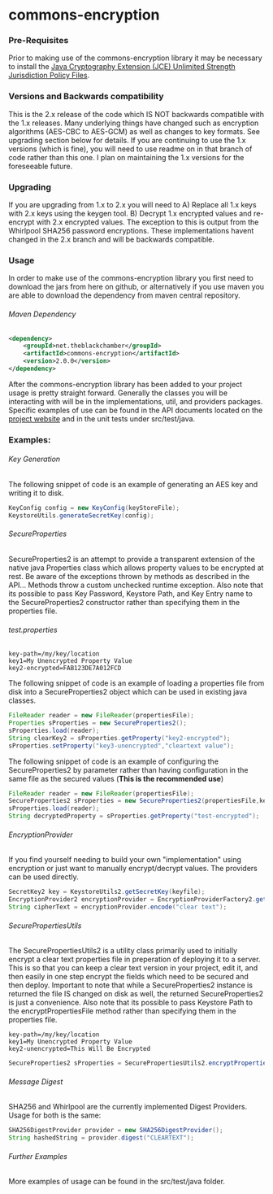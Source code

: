commons-encryption
==================

### Pre-Requisites
Prior to making use of the commons-encryption library it may be necessary to install the [Java Cryptography Extension (JCE) Unlimited Strength Jurisdiction Policy Files](http://www.oracle.com/technetwork/java/javase/downloads/jce-7-download-432124.html).

### Versions and Backwards compatibility
This is the 2.x release of the code which IS NOT backwards compatible with the 1.x releases. Many underlying things have changed such as encryption algorithms (AES-CBC to AES-GCM) as well as changes to key formats. See upgrading section below for details. If you are continuing to use the 1.x versions (which is fine), you will need to use readme on in that branch of code rather than this one. I plan on maintaining the 1.x versions for the foreseeable future.

### Upgrading
If you are upgrading from 1.x to 2.x you will need to A) Replace all 1.x keys with 2.x keys using the keygen tool. B) Decrypt 1.x encrypted values and re-encrypt with 2.x encrypted values. The exception to this is output from the Whirlpool SHA256 password encryptions. These implementations havent changed in the 2.x branch and will be backwards compatible.

### Usage
In order to make use of the commons-encryption library you first need to download the jars from here on github, or alternatively if you use maven you are able to download the dependency from maven central repository.

###### Maven Dependency
```XML
<dependency>
	<groupId>net.theblackchamber</groupId>
	<artifactId>commons-encryption</artifactId>
	<version>2.0.0</version>
</dependency>
```

After the commons-encryption library has been added to your project usage is pretty straight forward. Generally the classes you will be interacting with will be in the implementations, util, and providers packages. Specific examples of use can be found in the API documents located on the [project website](http://theblackchamber.github.io/commons-encryption) and in the unit tests under src/test/java.


### Examples:
###### Key Generation
The following snippet of code is an example of generating an AES key and writing it to disk.
```java
KeyConfig config = new KeyConfig(keyStoreFile);
KeystoreUtils.generateSecretKey(config);
```

###### SecureProperties
SecureProperties2 is an attempt to provide a transparent extension of the native java Properties class which allows property values to be encrypted at rest. Be aware of the exceptions thrown by methods as described in the API... Methods throw a custom unchecked runtime exception. Also note that its possible to pass Key Password, Keystore Path, and Key Entry name to the SecureProperties2 constructor rather than specifying them in the properties file.
###### test.properties
```properties
key-path=/my/key/location
key1=My Unencrypted Property Value
key2-encrypted=FAB123DE7A012FCD
```

The following snippet of code is an example of loading a properties file from disk into a SecureProperties2 object which can be used in existing java classes.
```java
FileReader reader = new FileReader(propertiesFile);
Properties sProperties = new SecureProperties2();
sProperties.load(reader);
String clearKey2 = sProperties.getProperty("key2-encrypted");
sProperties.setProperty("key3-unencrypted","cleartext value");
```

The following snippet of code is an example of configuring the SecureProperties2 by parameter rather than having configuration in the same file as the secured values (<b>This is the recommended use</b>)
```java
FileReader reader = new FileReader(propertiesFile);
SecureProperties2 sProperties = new SecureProperties2(propertiesFile,keyfile.getPath());
sProperties.load(reader);
String decryptedProperty = sProperties.getProperty("test-encrypted");
```

###### EncryptionProvider
If you find yourself needing to build your own "implementation" using encryption or just want to manually encrypt/decrypt values. The providers can be used directly.
```java
SecretKey2 key = KeystoreUtils2.getSecretKey(keyfile);
EncryptionProvider2 encryptionProvider = EncryptionProviderFactory2.getProvider(key);
String cipherText = encryptionProvider.encode("clear text");
```

###### SecurePropertiesUtils
The SecurePropertiesUtils2 is a utility class primarily used to initially encrypt a clear text properties file in preperation of deploying it to a server. This is so that you can keep a clear text version in your project, edit it, and then easily in one step encrypt the fields which need to be secured and then deploy. Important to note that while a SecureProperties2 instance is returned the file IS changed on disk as well, the returned SecureProperties2 is just a convenience. Also note that its possible to pass Keystore Path to the encryptPropertiesFile method rather than specifying them in the properties file.
```properties
key-path=/my/key/location
key1=My Unencrypted Property Value
key2-unencrypted=This Will Be Encrypted
```
```java
SecureProperties2 sProperties = SecurePropertiesUtils2.encryptPropertiesFile(propertiesFile);
```

###### Message Digest
SHA256 and Whirlpool are the currently implemented Digest Providers. Usage for both is the same:
```java
SHA256DigestProvider provider = new SHA256DigestProvider();
String hashedString = provider.digest("CLEARTEXT");
```

###### Further Examples
More examples of usage can be found in the src/test/java folder.



